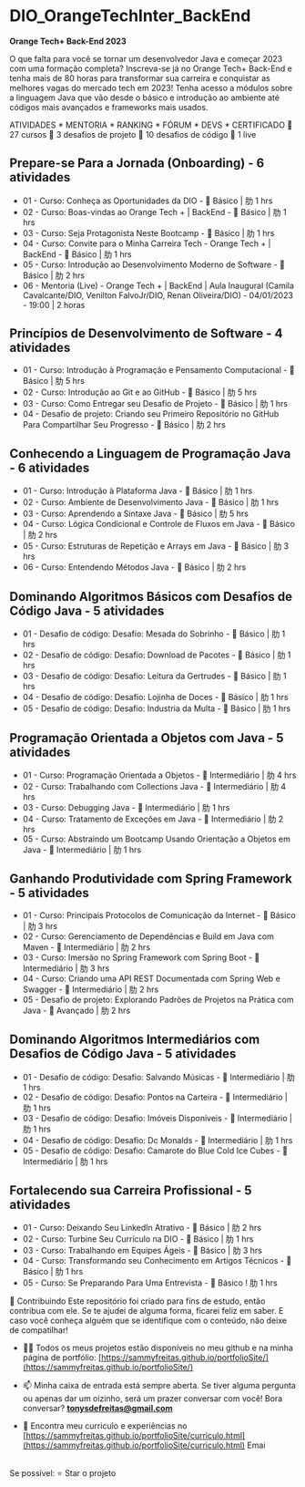 # DIO_OrangeTechInter_BackEnd
<b>Orange Tech+ Back-End 2023</b>

O que falta para você se tornar um desenvolvedor Java e começar 2023 com uma formação completa? Inscreva-se já no Orange Tech+ Back-End e tenha mais de 80 horas para transformar sua carreira e conquistar as melhores vagas do mercado tech em 2023! Tenha acesso a módulos sobre a linguagem Java que vão desde o básico e introdução ao ambiente até códigos mais avançados e frameworks mais usados.

ATIVIDADES * MENTORIA * RANKING * FÓRUM * DEVS * CERTIFICADO
 27 cursos
 3 desafios de projeto
 10 desafios de código
 1 live

## Prepare-se Para a Jornada (Onboarding) - 6 atividades
* 01 - Curso: Conheça as Oportunidades da DIO -  Básico | 肋 1 hrs
* 02 - Curso: Boas-vindas ao Orange Tech + | BackEnd -  Básico | 肋 1 hrs
* 03 - Curso: Seja Protagonista Neste Bootcamp -  Básico | 肋 1 hrs
* 04 - Curso: Convite para o Minha Carreira Tech - Orange Tech + | BackEnd -  Básico | 肋 1 hrs
* 05 - Curso: Introdução ao Desenvolvimento Moderno de Software -  Básico | 肋 2 hrs
* 06 - Mentoria (Live) - Orange Tech + | BackEnd | Aula Inaugural (Camila Cavalcante/DIO, Venilton FalvoJr/DIO, Renan Oliveira/DIO) - 04/01/2023 - 19:00 | 2 horas

## Princípios de Desenvolvimento de Software - 4 atividades
* 01 - Curso: Introdução à Programação e Pensamento Computacional -  Básico | 肋 5 hrs
* 02 - Curso: Introdução ao Git e ao GitHub -  Básico | 肋 5 hrs
* 03 - Curso: Como Entregar seu Desafio de Projeto -  Básico | 肋 1 hrs
* 04 - Desafio de projeto: Criando seu Primeiro Repositório no GitHub Para Compartilhar Seu Progresso -  Básico | 肋 2 hrs

## Conhecendo a Linguagem de Programação Java - 6 atividades
* 01 - Curso: Introdução à Plataforma Java -  Básico | 肋 1 hrs
* 02 - Curso: Ambiente de Desenvolvimento Java -  Básico | 肋 1 hrs
* 03 - Curso: Aprendendo a Sintaxe Java -  Básico | 肋 5 hrs
* 04 - Curso: Lógica Condicional e Controle de Fluxos em Java -  Básico | 肋 2 hrs
* 05 - Curso: Estruturas de Repetição e Arrays em Java -  Básico | 肋 3 hrs
* 06 - Curso: Entendendo Métodos Java -  Básico | 肋 2 hrs

## Dominando Algoritmos Básicos com Desafios de Código Java - 5 atividades
* 01 - Desafio de código: Desafio: Mesada do Sobrinho -  Básico | 肋 1 hrs
* 02 - Desafio de código: Desafio: Download de Pacotes -  Básico | 肋 1 hrs
* 03 - Desafio de código: Desafio: Leitura da Gertrudes -  Básico | 肋 1 hrs
* 04 - Desafio de código: Desafio: Lojinha de Doces -  Básico | 肋 1 hrs
* 05 - Desafio de código: Desafio: Industria da Multa -  Básico | 肋 1 hrs

## Programação Orientada a Objetos com Java - 5 atividades
* 01 - Curso: Programação Orientada a Objetos -  Intermediário | 肋 4 hrs
* 02 - Curso: Trabalhando com Collections Java -  Intermediário | 肋 4 hrs
* 03 - Curso: Debugging Java -  Intermediário | 肋 1 hrs
* 04 - Curso: Tratamento de Exceções em Java -  Intermediário | 肋 2 hrs
* 05 - Curso: Abstraindo um Bootcamp Usando Orientação a Objetos em Java -  Intermediário | 肋 1 hrs

## Ganhando Produtividade com Spring Framework - 5 atividades
* 01 - Curso: Principais Protocolos de Comunicação da Internet -  Básico | 肋 3 hrs
* 02 - Curso: Gerenciamento de Dependências e Build em Java com Maven -  Intermediário | 肋 2 hrs
* 03 - Curso: Imersão no Spring Framework com Spring Boot -  Intermediário | 肋 3 hrs
* 04 - Curso: Criando uma API REST Documentada com Spring Web e Swagger -  Intermediário | 肋 2 hrs
* 05 - Desafio de projeto: Explorando Padrões de Projetos na Prática com Java -  Avançado | 肋 2 hrs

## Dominando Algoritmos Intermediários com Desafios de Código Java - 5 atividades
* 01 - Desafio de código: Desafio: Salvando Músicas -  Intermediário | 肋 1 hrs
* 02 - Desafio de código: Desafio: Pontos na Carteira -  Intermediário | 肋 1 hrs
* 03 - Desafio de código: Desafio: Imóveis Disponíveis -  Intermediário | 肋 1 hrs
* 04 - Desafio de código: Desafio: Dc Monalds -  Intermediário | 肋 1 hrs
* 05 - Desafio de código: Desafio: Camarote do Blue Cold Ice Cubes -  Intermediário | 肋 1 hrs

## Fortalecendo sua Carreira Profissional - 5 atividades
* 01 - Curso: Deixando Seu LinkedIn Atrativo -  Básico | 肋 2 hrs
* 02 - Curso: Turbine Seu Currículo na DIO -  Básico | 肋 1 hrs
* 03 - Curso: Trabalhando em Equipes Ágeis -  Básico | 肋 3 hrs
* 04 - Curso: Transformando seu Conhecimento em Artigos Técnicos -  Básico | 肋 1 hrs
* 05 - Curso: Se Preparando Para Uma Entrevista -  Básico ! 肋 1 hrs


🤝 Contribuindo Este repositório foi criado para fins de estudo, então contribua com ele. Se te ajudei de alguma forma, ficarei feliz em saber. E caso você conheça alguém que se identifique com o conteúdo, não deixe de compatilhar! 

- 👨‍💻 Todos os meus projetos estão disponíveis no meu github e na minha página de portfólio: [https://sammyfreitas.github.io/portfolioSite/](https://sammyfreitas.github.io/portfolioSite/) 

- 📫 Minha caixa de entrada está sempre aberta. Se tiver alguma pergunta ou apenas dar um oizinho, será um prazer conversar com você! Bora conversar? **tonysdefreitas@gmail.com**

- 📄 Encontra meu curriculo e experiências no [https://sammyfreitas.github.io/portfolioSite/curriculo.html](https://sammyfreitas.github.io/portfolioSite/curriculo.html)
Emai

<br>Se possível:  ⭐️ Star o projeto
